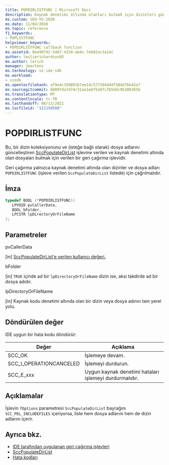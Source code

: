 ```yaml
---
title: POPDIRLISTFUNC | Microsoft Docs
description: Kaynak denetimi altında olanları bulmak için dizinleri güncelleştirmeye geçirilen POPDIRLISTFUNC geri çağırma işlevini öğrenin.
ms.custom: SEO-VS-2020
ms.date: 11/04/2016
ms.topic: reference
f1_keywords:
- POPLISTFUNC
helpviewer_keywords:
- POPDIRLISTFUNC callback function
ms.assetid: 0ee90fd2-5467-4154-ab4c-7eb02ac3a14c
author: leslierichardson95
ms.author: lerich
manager: jmartens
ms.technology: vs-ide-sdk
ms.workload:
- vssdk
ms.openlocfilehash: af9e4c350801b7ee14c577194d4df384d7bb42a7
ms.sourcegitcommit: 68897da7d74c31ae1ebf5d47c7b5ddc9b108265b
ms.translationtype: MT
ms.contentlocale: tr-TR
ms.lasthandoff: 08/13/2021
ms.locfileid: "122158508"
---
```

# <a name="popdirlistfunc"></a>POPDIRLISTFUNC
Bu, bir dizin koleksiyonunu ve (isteğe bağlı olarak) dosya adlarını güncelleştiren [SccPopulateDirList](../extensibility/sccpopulatedirlist-function.md) işlevine verilen ve kaynak denetimi altında olan dosyaları bulmak için verilen bir geri çağırma işlevidir.

 Geri çağırma yalnızca kaynak denetimi altında olan dizinler ve dosya adları `POPDIRLISTFUNC` (işleve verilen `SccPopulateDirList` listede) için çağrılmalıdır.

## <a name="signature"></a>İmza

```cpp
typedef BOOL (*POPDIRLISTFUNC)(
   LPVOID pvCallerData,
   BOOL bFolder,
   LPCSTR lpDirectoryOrFileName
);
```

## <a name="parameters"></a>Parametreler
 pvCallerData

[in] [SccPopulateDirList'e verilen kullanıcı değeri.](../extensibility/sccpopulatedirlist-function.md)

 bFolder

[in] `TRUE` içinde ad bir `lpDirectoryOrFileName` dizin ise, aksi takdirde ad bir dosya adıdır.

 lpDirectoryOrFileName

[in] Kaynak kodu denetimi altında olan bir dizin veya dosya adının tam yerel yolu.

## <a name="return-value"></a>Döndürülen değer
 IDE uygun bir hata kodu döndürür:

|Değer|Açıklama|
|-----------|-----------------|
|SCC_OK|İşlemeye devam.|
|SCC_I_OPERATIONCANCELED|İşlemeyi durdurun.|
|SCC_E_xxx|Uygun kaynak denetimi hataları işlemeyi durdurmalıdır.|

## <a name="remarks"></a>Açıklamalar
 İşlevin `fOptions` parametresi `SccPopulateDirList` bayrağını `SCC_PDL_INCLUDEFILES` içeriyorsa, liste hem dosya adlarını hem de dizin adlarını içerir.

## <a name="see-also"></a>Ayrıca bkz.
- [IDE tarafından uygulanan geri çağırma işlevleri](../extensibility/callback-functions-implemented-by-the-ide.md)
- [SccPopulateDirList](../extensibility/sccpopulatedirlist-function.md)
- [Hata kodları](../extensibility/error-codes.md)
